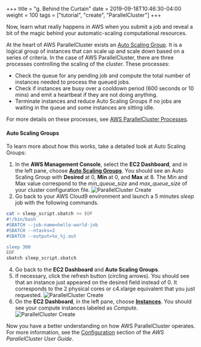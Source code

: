 +++
title = "g. Behind the Curtain"
date = 2019-09-18T10:46:30-04:00
weight = 100
tags = ["tutorial", "create", "ParallelCluster"]
+++

Now, learn what really happens in AWS when you submit a job and reveal a bit of the magic behind your automatic-scaling computational resources.

At the heart of AWS ParallelCluster exists an [Auto Scaling Group](https://docs.aws.amazon.com/autoscaling/ec2/userguide/AutoScalingGroup.html). It is a logical group of instances that can scale up and scale down based on a series of criteria. In the case of AWS ParallelCluster, there are three processes controlling the scaling of the cluster. These processes:

- Check the queue for any pending job and compute the total number of instances needed to process the queued jobs.
- Check if instances are busy over a cooldown period (600 seconds or 10 mins) and emit a heartbeat if they are not doing anything.
- Terminate instances and reduce Auto Scaling Groups if no jobs are waiting in the queue and some instances are sitting idle.

For more details on these processes, see [AWS ParallelCluster Processes](https://docs.aws.amazon.com/parallelcluster/latest/ug/processes.html).

#### Auto Scaling Groups

To learn more about how this works, take a detailed look at Auto Scaling Groups:

1. In the **AWS Management Console**, select the **EC2 Dashboard**, and in the left pane, choose [**Auto Scaling Groups**](https://console.aws.amazon.com/ec2/autoscaling). You should see an Auto Scaling Group with **Desired** at 0, **Min** at 0, and **Max** at 8. The Min and Max value correspond to the *min_queue_size* and *max_queue_size* of your cluster configuration file.
![ParallelCluster Create](/images/hpc-aws-parallelcluster-workshop/pc-auto-scaling.png)
2. Go back to your AWS Cloud9 environment and launch a 5 minutes *sleep* job with the following commands.
```bash
cat > sleep_script.sbatch << EOF
#!/bin/bash
#SBATCH --job-name=hello-world-job
#SBATCH --ntasks=2
#SBATCH --output=%x_%j.out

sleep 300
EOF
sbatch sleep_script.sbatch
```
4. Go back to the **EC2 Dashboard** and **Auto Scaling Groups**.
5. If necessary, click the refresh button (circling arrows). You should see that an instance just appeared on the desired field instead of 0. It corresponds to the 2 physical cores or c4.xlarge equivalent that you just requested.
![ParallelCluster Create](/images/hpc-aws-parallelcluster-workshop/pc-auto-scaling-2.png)
6. On the **EC2 Dashboard**, in the left pane, choose [**Instances**](https://console.aws.amazon.com/ec2/v2). You should see your compute instances labeled as *Compute*.
![ParallelCluster Create](/images/hpc-aws-parallelcluster-workshop/pc-ec2-compute.png)

Now you have a better understanding on how AWS ParallelCluster operates. For more information, see the [Configuration](https://docs.aws.amazon.com/parallelcluster/latest/ug/configuration.html) section of the *AWS ParallelCluster User Guide*.
